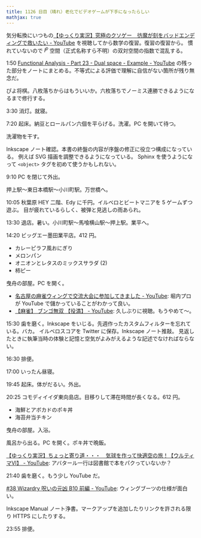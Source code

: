 ```yaml
---
title: 1126 日目（晴れ）老化でビデオゲームが下手になったらしい
mathjax: true
---
```


気分転換にいつもの[【ゆっくり実況】究極のクソゲー　彷魔が刻をバッドエンディングで救いたい - YouTube](https://www.youtube.com/watch?v=wr5_gFQfb3I)
を視聴してから数学の復習。復習の復習から。
慣れていないので ${l^p}$ 空間（正式名称すら不明）の双対空間の指数で混乱する。

1:50 [Functional Analysis - Part 23 - Dual space - Example - YouTube](https://www.youtube.com/watch?v=0PSmFT-z7IY&list=PLBh2i93oe2qsGKDOsuVVw-OCAfprrnGfr&index=23)
の残った部分をノートにまとめる。不等式による評価で理解に自信がない箇所が残り無念だ。

ぴよ将棋。八枚落ちからはもういいか。六枚落ちでノーミス連勝できるようになるまで修行する。

3:30 消灯。就寝。

7:20 起床。納豆とロールパン六個を平らげる。洗濯。PC を開いて待つ。

洗濯物を干す。

Inkscape ノート確認。本書の終盤の内容が序盤の修正に役立つ構成になっている。
例えば SVG 描画を調整できるようになっている。
Sphinx を使うようになって `<object>` タグを初めて使うかもしれない。

9:10 PC を閉じて外出。

押上駅～東日本橋駅～小川町駅。万世橋へ。

10:05 秋葉原 HEY 二階、Edy に千円。イルベロとビートマニアを 5 ゲームずつ遊ぶ。
目が疲れているらしく、被弾と見逃しの雨あられ。

13:30 退店。暑い。小川町駅～馬喰横山駅～押上駅。業平へ。

14:20 ビッグエー墨田業平店。412 円。

* カレーピラフ風おにぎり
* メロンパン
* オニオンとレタスのミックスサラダ (2)
* 柿ピー

曳舟の部屋。PC を開く。

* [名古屋の麻雀ウィングで交流大会に参加してきました - YouTube](https://www.youtube.com/watch?v=E61dNwoOSF8):
  堀内プロが YouTube で儲かっていることがわかって良い。
* [【麻雀】 ブンゴ無双 【役満】 - YouTube](https://www.youtube.com/watch?v=911AYYZWD4A):
  久しぶりに視聴。もうやめて～。

15:30 歯を磨く。Inkscape をいじる。先週作ったカスタムフィルターを忘れている。バカ。
イルベロスコアを Twitter に保存。Inkscape ノート推敲。
見返したときに執筆当時の体験と記憶と空気がよみがえるような記述でなければならない。

16:30 排便。

17:00 いったん昼寝。

19:45 起床。体がだるい。外出。

20:25 コモディイイダ東向島店。目移りして滞在時間が長くなる。612 円。

* 海鮮とアボカドのポキ丼
* 海苔弁当チキン

曳舟の部屋。入浴。

風呂から出る。PC を開く。ポキ丼で晩飯。

[【ゆっくり実況】ちょっと寄り道・・・　気球を作って快適空の旅！【ウルティマⅥ】 - YouTube](https://www.youtube.com/watch?v=KTuA9jp4ygI):
アバタール一行は図書館で本をパクっていないか？

21:40 歯を磨く。もう少し YouTube だ。

[#38 Wizardry 呪いの元凶 B10 前編 - YouTube](https://www.youtube.com/watch?v=7Pul8raxAw4):
ウィングブーツの仕様が面白い。

Inkscape Manual ノート浄書。マークアップを追加したりリンクを許される限り HTTPS にしたりする。

23:55 排便。
